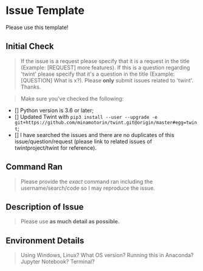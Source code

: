 # Issue Template
Please use this template!

## Initial Check
> If the issue is a request please specify that it is a request in the title (Example: [REQUEST] more features). If this is a question regarding 'twint' please specify that it's a question in the title (Example: [QUESTION] What is x?). Please **only** submit issues related to 'twint'. Thanks.

>Make sure you've checked the following:

- [] Python version is 3.6 or later;
- [] Updated Twint with `pip3 install --user --upgrade -e git+https://github.com/minamotorin/twint.git@origin/master#egg=twint`;
- [] I have searched the issues and there are no duplicates of this issue/question/request (please link to related issues of twintproject/twint for reference).

## Command Ran
>Please provide the _exact_ command ran including the username/search/code so I may reproduce the issue.

## Description of Issue
>Please use **as much detail as possible.**

## Environment Details
>Using Windows, Linux? What OS version? Running this in Anaconda? Jupyter Notebook? Terminal?
